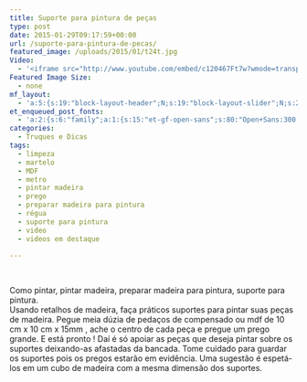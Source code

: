 ```yaml
---
title: Suporte para pintura de peças
type: post
date: 2015-01-29T09:17:59+00:00
url: /suporte-para-pintura-de-pecas/
featured_image: /uploads/2015/01/t24t.jpg
Video:
  - '<iframe src="http://www.youtube.com/embed/c120467Ft7w?wmode=transparent" frameborder="0" width="620" height="380"></iframe>'
Featured Image Size:
  - none
mf_layout:
  - 'a:5:{s:19:"block-layout-header";N;s:19:"block-layout-slider";N;s:22:"block-layout-structure";s:10:"full-width";s:25:"block-layout-left_sidebar";s:12:"blog-sidebar";s:26:"block-layout-right_sidebar";s:12:"blog-sidebar";}'
et_enqueued_post_fonts:
  - 'a:2:{s:6:"family";a:1:{s:15:"et-gf-open-sans";s:80:"Open+Sans:300,300italic,regular,italic,600,600italic,700,700italic,800,800italic";}s:6:"subset";a:2:{i:0;s:5:"latin";i:1;s:9:"latin-ext";}}'
categories:
  - Truques e Dicas
tags:
  - limpeza
  - martelo
  - MDF
  - metro
  - pintar madeira
  - prego
  - preparar madeira para pintura
  - régua
  - suporte para pintura
  - video
  - videos em destaque

---
```

&nbsp;

Como pintar, pintar madeira, preparar madeira para pintura, suporte para pintura.  
Usando retalhos de madeira, faça práticos suportes para pintar suas peças de madeira. Pegue meia dúzia de pedaços de compensado ou mdf de 10 cm x 10 cm x 15mm , ache o centro de cada peça e pregue um prego grande. E está pronto ! Daí é só apoiar as peças que deseja pintar sobre os suportes deixando-as afastadas da bancada. Tome cuidado para guardar os suportes pois os pregos estarão em evidência. Uma sugestão é espetá-los em um cubo de madeira com a mesma dimensão dos suportes.